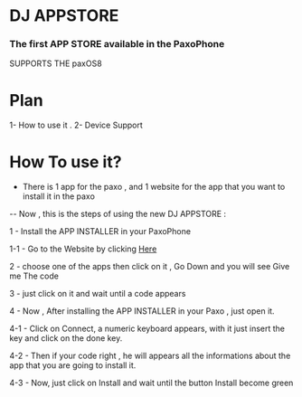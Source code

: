 # DJ APPSTORE
### The first APP STORE available in the PaxoPhone

 SUPPORTS THE paxOS8 

# Plan

1- How to use it .
2- Device Support

# How To use it?

- There is 1 app for the paxo , and 1 website for the app that you want to install it in the paxo

-- Now , this is the steps of using the new DJ APPSTORE :

1 - Install the APP INSTALLER in your PaxoPhone 
 
1-1 - Go to the Website by clicking <a href="">Here</a>
    
2 - choose one of the apps then click on it , Go Down and you will see Give me The code
    
3 - just click on it and wait until a code appears
    
4 - Now , After installing the APP INSTALLER in your Paxo , just open it.
    
   4-1 - Click on Connect, a numeric keyboard appears, with it just insert the key and click on the done key.
      
   4-2 - Then if your code right , he will appears all the informations about the app that you are going to install it.
      
   4-3 - Now, just click on Install and wait until the button Install become green

  

